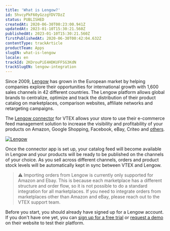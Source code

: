 ```yaml
---
title: 'What is Lengow?'
id: 5hvcyPkF60yGzzgYDV7DzZ
status: PUBLISHED
createdAt: 2020-06-30T00:23:00.941Z
updatedAt: 2023-01-10T15:30:21.560Z
publishedAt: 2023-01-10T15:30:21.560Z
firstPublishedAt: 2020-06-30T00:42:04.632Z
contentType: trackArticle
productTeam: Apps
slugEN: what-is-lengow
locale: en
trackId: 2KDrouPiE4HDKUFFSG3KdN
trackSlugEN: lengow-integration
---
```


Since 2009, [Lengow](https://www.lengow.com/) has grown in the European market by helping companies explore their opportunities for international growth with 1,600 sales channels in 42 different countries. The Lengow platform allows global brands to centralize, optimize and track the distribution of their product catalog on marketplaces, comparison websites, affiliate networks and retargeting campaigns.

The [Lengow connector](https://apps.vtex.com/vtex-lengow/p) for VTEX allows your store to use their e-commerce feed management solution to increase the visibility and profitability of your products on Amazon, Google Shopping, Facebook, eBay, Criteo and <a href="https://www.lengow.com/marketplace-finder/" target="_blank">others</a>.

<div><a href="https://www.lengow.com/" target="_blank"><img src="https://images.ctfassets.net/alneenqid6w5/2i9dPrUQBspc11Q52km82I/a44c2f63f968b50611dc0a7d2f5c5dd1/lengow.png" alt="Lengow" style="margin-left: auto; margin-right: auto; display: block;"></a></div>

Once the connector app is set up, your catalog feed will become available in Lengow and your products will be ready to be published on the channels of your choice. As you sell across different channels, orders and product stock levels will be automatically kept in sync between VTEX and Lengow.

>⚠️ Importing orders from Lengow is currently only supported for Amazon and Ebay. This is because each marketplace has a different structure and order flow, so it is not possible to do a standard integration for all marketplaces. If you need to integrate orders from marketplaces other than Amazon and eBay, please reach out to the VTEX support team.

Before you start, you should already have signed up for a Lengow account. If you don't have one yet, you can [sign up for a free trial](https://my.lengow.io/registration) or [request a demo](https://www.lengow.com/ask-for-a-demo/) on their website to test their platform.
